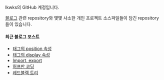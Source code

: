lkwks의 GitHub 계정입니다.

[블로그](https://lkwks.github.io) 관련 repository와 몇몇 사소한 개인 프로젝트 소스파일들이 담긴 repository들이 있습니다.


#### 최근 블로그 포스트
<!-- BLOG-POST-LIST:START -->
- [태그의 position 속성](https://lkwks.github.io/html%20&%20css/2021/10/11/%ED%83%9C%EA%B7%B8%EC%9D%98-position-%EC%86%8D%EC%84%B1.html)
- [태그의 display 속성](https://lkwks.github.io/html%20&%20css/2021/10/11/%ED%83%9C%EA%B7%B8%EC%9D%98-display-%EC%86%8D%EC%84%B1.html)
- [Import, export](https://lkwks.github.io/javascript/2021/10/10/import,-export.html)
- [허프만 코딩](https://lkwks.github.io/%EC%95%8C%EA%B3%A0%EB%A6%AC%EC%A6%98%20&%20%EC%9E%90%EB%A3%8C%EA%B5%AC%EC%A1%B0/2021/10/05/%ED%97%88%ED%94%84%EB%A7%8C-%EC%BD%94%EB%94%A9.html)
- [레드블랙 트리](https://lkwks.github.io/%EC%95%8C%EA%B3%A0%EB%A6%AC%EC%A6%98%20&%20%EC%9E%90%EB%A3%8C%EA%B5%AC%EC%A1%B0/2021/10/05/%EB%A0%88%EB%93%9C%EB%B8%94%EB%9E%99-%ED%8A%B8%EB%A6%AC.html)
<!-- BLOG-POST-LIST:END -->
  
<!--![Top Langs](https://github-readme-stats.vercel.app/api/top-langs/?username=lkwks)-->
